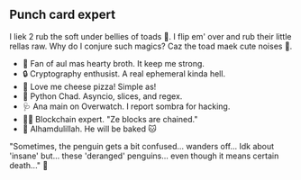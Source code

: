 ## Punch card expert

I liek 2 rub the soft under bellies of toads 🐸. I flip em' over and rub their little rellas raw. Why do I conjure such magics? Caz the toad maek cute noises 🤗.

- 🥄 Fan of aul mas hearty broth. It keep me strong.
- 🔒 Cryptography enthusist. A real ephemeral kinda hell.
- 🍕 Love me cheese pizza! Simple as!
- 🐍 Python Chad. Asyncio, slices, and regex.
- 🩺 Ana main on Overwatch. I report sombra for hacking.
- ⛓‍💥 Blockchain expert. "Ze blocks are chained."
- 🥧 Alhamdulillah. He will be baked 🐱

"Sometimes, the penguin gets a bit confused... wanders off... Idk about 'insane' but... these 'deranged' penguins... even though it means certain death..." 🐧







